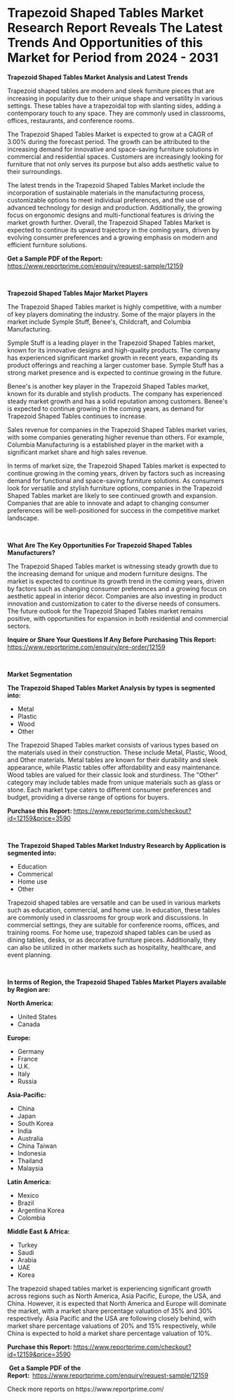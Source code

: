 <p><h1>Trapezoid Shaped Tables Market Research Report Reveals The Latest Trends And Opportunities of this Market for Period from 2024 - 2031</h1></p><p><strong>Trapezoid Shaped Tables Market Analysis and Latest Trends</strong></p>
<p><p>Trapezoid shaped tables are modern and sleek furniture pieces that are increasing in popularity due to their unique shape and versatility in various settings. These tables have a trapezoidal top with slanting sides, adding a contemporary touch to any space. They are commonly used in classrooms, offices, restaurants, and conference rooms.</p><p>The Trapezoid Shaped Tables Market is expected to grow at a CAGR of 3.00% during the forecast period. The growth can be attributed to the increasing demand for innovative and space-saving furniture solutions in commercial and residential spaces. Customers are increasingly looking for furniture that not only serves its purpose but also adds aesthetic value to their surroundings.</p><p>The latest trends in the Trapezoid Shaped Tables Market include the incorporation of sustainable materials in the manufacturing process, customizable options to meet individual preferences, and the use of advanced technology for design and production. Additionally, the growing focus on ergonomic designs and multi-functional features is driving the market growth further. Overall, the Trapezoid Shaped Tables Market is expected to continue its upward trajectory in the coming years, driven by evolving consumer preferences and a growing emphasis on modern and efficient furniture solutions.</p></p>
<p><strong>Get a Sample PDF of the Report:&nbsp;</strong> <a href="https://www.reportprime.com/enquiry/request-sample/12159">https://www.reportprime.com/enquiry/request-sample/12159</a></p>
<p>&nbsp;</p>
<p><strong>Trapezoid Shaped Tables Major Market Players</strong></p>
<p><p>The Trapezoid Shaped Tables market is highly competitive, with a number of key players dominating the industry. Some of the major players in the market include Symple Stuff, Benee's, Childcraft, and Columbia Manufacturing. </p><p>Symple Stuff is a leading player in the Trapezoid Shaped Tables market, known for its innovative designs and high-quality products. The company has experienced significant market growth in recent years, expanding its product offerings and reaching a larger customer base. Symple Stuff has a strong market presence and is expected to continue growing in the future.</p><p>Benee's is another key player in the Trapezoid Shaped Tables market, known for its durable and stylish products. The company has experienced steady market growth and has a solid reputation among customers. Benee's is expected to continue growing in the coming years, as demand for Trapezoid Shaped Tables continues to increase.</p><p>Sales revenue for companies in the Trapezoid Shaped Tables market varies, with some companies generating higher revenue than others. For example, Columbia Manufacturing is a established player in the market with a significant market share and high sales revenue.</p><p>In terms of market size, the Trapezoid Shaped Tables market is expected to continue growing in the coming years, driven by factors such as increasing demand for functional and space-saving furniture solutions. As consumers look for versatile and stylish furniture options, companies in the Trapezoid Shaped Tables market are likely to see continued growth and expansion. Companies that are able to innovate and adapt to changing consumer preferences will be well-positioned for success in the competitive market landscape.</p></p>
<p>&nbsp;</p>
<p><strong>What Are The Key Opportunities For Trapezoid Shaped Tables Manufacturers?</strong></p>
<p><p>The Trapezoid Shaped Tables market is witnessing steady growth due to the increasing demand for unique and modern furniture designs. The market is expected to continue its growth trend in the coming years, driven by factors such as changing consumer preferences and a growing focus on aesthetic appeal in interior décor. Companies are also investing in product innovation and customization to cater to the diverse needs of consumers. The future outlook for the Trapezoid Shaped Tables market remains positive, with opportunities for expansion in both residential and commercial sectors.</p></p>
<p><strong>Inquire or Share Your Questions If Any Before Purchasing This Report:</strong> <a href="https://www.reportprime.com/enquiry/pre-order/12159">https://www.reportprime.com/enquiry/pre-order/12159</a></p>
<p>&nbsp;</p>
<p><strong>Market Segmentation</strong></p>
<p><strong>The Trapezoid Shaped Tables Market Analysis by types is segmented into:</strong></p>
<p><ul><li>Metal</li><li>Plastic</li><li>Wood</li><li>Other</li></ul></p>
<p><p>The Trapezoid Shaped Tables market consists of various types based on the materials used in their construction. These include Metal, Plastic, Wood, and Other materials. Metal tables are known for their durability and sleek appearance, while Plastic tables offer affordability and easy maintenance. Wood tables are valued for their classic look and sturdiness. The "Other" category may include tables made from unique materials such as glass or stone. Each market type caters to different consumer preferences and budget, providing a diverse range of options for buyers.</p></p>
<p><strong>Purchase this Report:&nbsp;</strong><a href="https://www.reportprime.com/checkout?id=12159&price=3590">https://www.reportprime.com/checkout?id=12159&price=3590</a></p>
<p>&nbsp;</p>
<p><strong>The Trapezoid Shaped Tables Market Industry Research by Application is segmented into:</strong></p>
<p><ul><li>Education</li><li>Commerical</li><li>Home use</li><li>Other</li></ul></p>
<p><p>Trapezoid shaped tables are versatile and can be used in various markets such as education, commercial, and home use. In education, these tables are commonly used in classrooms for group work and discussions. In commercial settings, they are suitable for conference rooms, offices, and training rooms. For home use, trapezoid shaped tables can be used as dining tables, desks, or as decorative furniture pieces. Additionally, they can also be utilized in other markets such as hospitality, healthcare, and event planning.</p></p>
<p>&nbsp;</p>
<p><strong>In terms of Region, the Trapezoid Shaped Tables Market Players available by Region are:</strong></p>
<p>
    <p> <strong> North America: </strong>
        <ul>
            <li>United States</li>
            <li>Canada</li>
        </ul>
        </p> 
    <p> <strong> Europe: </strong>
        <ul>
            <li>Germany</li>
            <li>France</li>
            <li>U.K.</li>
            <li>Italy</li>
            <li>Russia</li>
        </ul>
        </p> 
    <p> <strong> Asia-Pacific: </strong>
        <ul>
            <li>China</li>
            <li>Japan</li>
            <li>South Korea</li>
            <li>India</li>
            <li>Australia</li>
            <li>China Taiwan</li>
            <li>Indonesia</li>
            <li>Thailand</li>
            <li>Malaysia</li>
        </ul>
        </p> 
    <p> <strong> Latin America: </strong>
        <ul>
            <li>Mexico</li>
            <li>Brazil</li>
            <li>Argentina Korea</li>
            <li>Colombia</li>
        </ul>
        </p> 
    <p> <strong> Middle East & Africa: </strong>
        <ul>
            <li>Turkey</li>
            <li>Saudi</li>
            <li>Arabia</li>
            <li>UAE</li>
            <li>Korea</li>
        </ul>
    </p>
    </p>
<p><p>The trapezoid shaped tables market is experiencing significant growth across regions such as North America, Asia Pacific, Europe, the USA, and China. However, it is expected that North America and Europe will dominate the market, with a market share percentage valuation of 35% and 30% respectively. Asia Pacific and the USA are following closely behind, with market share percentage valuations of 20% and 15% respectively, while China is expected to hold a market share percentage valuation of 10%.</p></p>
<p><strong>Purchase this Report: </strong><a href="https://www.reportprime.com/checkout?id=12159&price=3590">https://www.reportprime.com/checkout?id=12159&price=3590</a></p>
<p>&nbsp;<strong>Get a Sample PDF of the Report:&nbsp;&nbsp;</strong><a href="https://www.reportprime.com/enquiry/request-sample/12159">https://www.reportprime.com/enquiry/request-sample/12159</a></p>
<p><strong></strong></p>
<p>Check more reports on https://www.reportprime.com/</p>